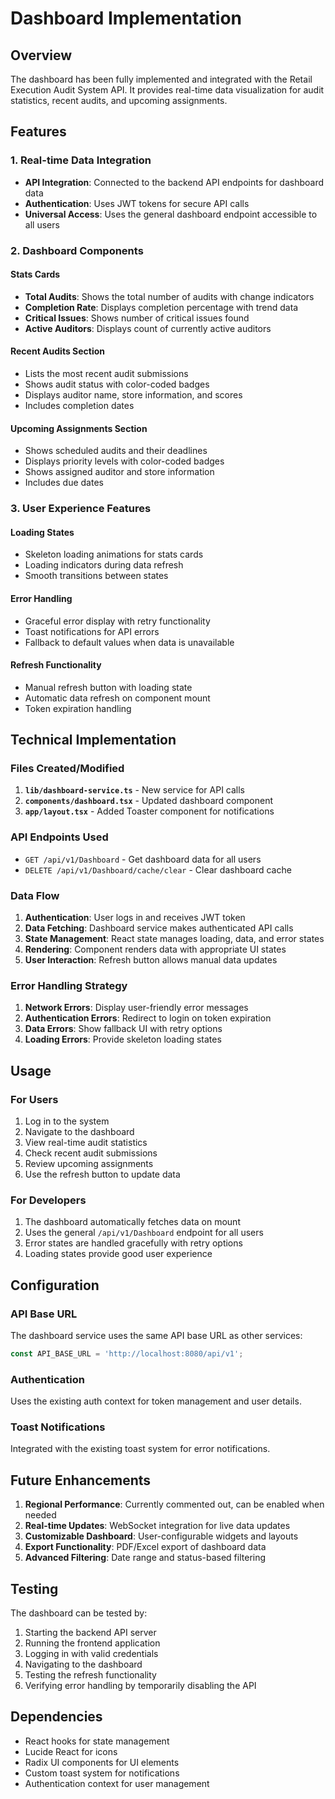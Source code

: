 # Dashboard Implementation

## Overview

The dashboard has been fully implemented and integrated with the Retail Execution Audit System API. It provides real-time data visualization for audit statistics, recent audits, and upcoming assignments.

## Features

### 1. Real-time Data Integration
- **API Integration**: Connected to the backend API endpoints for dashboard data
- **Authentication**: Uses JWT tokens for secure API calls
- **Universal Access**: Uses the general dashboard endpoint accessible to all users

### 2. Dashboard Components

#### Stats Cards
- **Total Audits**: Shows the total number of audits with change indicators
- **Completion Rate**: Displays completion percentage with trend data
- **Critical Issues**: Shows number of critical issues found
- **Active Auditors**: Displays count of currently active auditors

#### Recent Audits Section
- Lists the most recent audit submissions
- Shows audit status with color-coded badges
- Displays auditor name, store information, and scores
- Includes completion dates

#### Upcoming Assignments Section
- Shows scheduled audits and their deadlines
- Displays priority levels with color-coded badges
- Shows assigned auditor and store information
- Includes due dates

### 3. User Experience Features

#### Loading States
- Skeleton loading animations for stats cards
- Loading indicators during data refresh
- Smooth transitions between states

#### Error Handling
- Graceful error display with retry functionality
- Toast notifications for API errors
- Fallback to default values when data is unavailable

#### Refresh Functionality
- Manual refresh button with loading state
- Automatic data refresh on component mount
- Token expiration handling

## Technical Implementation

### Files Created/Modified

1. **`lib/dashboard-service.ts`** - New service for API calls
2. **`components/dashboard.tsx`** - Updated dashboard component
3. **`app/layout.tsx`** - Added Toaster component for notifications

### API Endpoints Used

- `GET /api/v1/Dashboard` - Get dashboard data for all users
- `DELETE /api/v1/Dashboard/cache/clear` - Clear dashboard cache

### Data Flow

1. **Authentication**: User logs in and receives JWT token
2. **Data Fetching**: Dashboard service makes authenticated API calls
3. **State Management**: React state manages loading, data, and error states
4. **Rendering**: Component renders data with appropriate UI states
5. **User Interaction**: Refresh button allows manual data updates

### Error Handling Strategy

1. **Network Errors**: Display user-friendly error messages
2. **Authentication Errors**: Redirect to login on token expiration
3. **Data Errors**: Show fallback UI with retry options
4. **Loading Errors**: Provide skeleton loading states

## Usage

### For Users
1. Log in to the system
2. Navigate to the dashboard
3. View real-time audit statistics
4. Check recent audit submissions
5. Review upcoming assignments
6. Use the refresh button to update data

### For Developers
1. The dashboard automatically fetches data on mount
2. Uses the general `/api/v1/Dashboard` endpoint for all users
3. Error states are handled gracefully with retry options
4. Loading states provide good user experience

## Configuration

### API Base URL
The dashboard service uses the same API base URL as other services:
```typescript
const API_BASE_URL = 'http://localhost:8080/api/v1';
```

### Authentication
Uses the existing auth context for token management and user details.

### Toast Notifications
Integrated with the existing toast system for error notifications.

## Future Enhancements

1. **Regional Performance**: Currently commented out, can be enabled when needed
2. **Real-time Updates**: WebSocket integration for live data updates
3. **Customizable Dashboard**: User-configurable widgets and layouts
4. **Export Functionality**: PDF/Excel export of dashboard data
5. **Advanced Filtering**: Date range and status-based filtering

## Testing

The dashboard can be tested by:
1. Starting the backend API server
2. Running the frontend application
3. Logging in with valid credentials
4. Navigating to the dashboard
5. Testing the refresh functionality
6. Verifying error handling by temporarily disabling the API

## Dependencies

- React hooks for state management
- Lucide React for icons
- Radix UI components for UI elements
- Custom toast system for notifications
- Authentication context for user management 